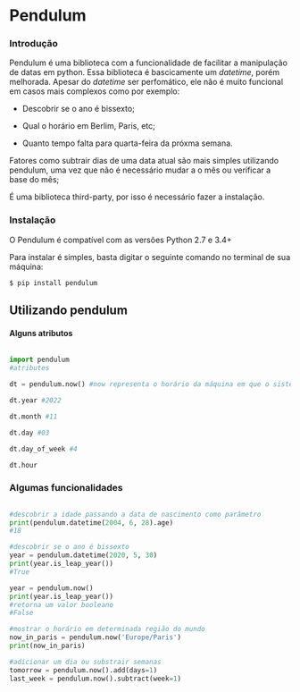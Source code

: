 # Pendulum

### Introdução 

Pendulum é uma biblioteca com a funcionalidade de facilitar a manipulação de datas em python.
Essa biblioteca é bascicamente um *datetime*, porém melhorada.
Apesar do *datetime* ser perfomático, ele não é muito funcional em casos mais complexos como por exemplo:

- Descobrir se o ano é bissexto;

- Qual o horário em Berlim, Paris, etc;

- Quanto tempo falta para quarta-feira da próxma semana.

Fatores como subtrair dias de uma data atual são mais simples utilizando pendulum, uma vez que não é necessário mudar a o mês ou verificar a base do mês;

É uma biblioteca third-party, por isso é necessário fazer a instalação.

### Instalação

O Pendulum é compatível com as versões Python 2.7 e 3.4+

Para instalar é simples, basta digitar o seguinte comando no terminal de sua máquina:

`$ pip install pendulum`

## Utilizando pendulum

####  Alguns atributos

```python

import pendulum
#atributes

dt = pendulum.now() #now representa o horário da máquina em que o sistema está sendo executado

dt.year #2022

dt.month #11

dt.day #03

dt.day_of_week #4

dt.hour 
```

### Algumas funcionalidades

```python

#descobrir a idade passando a data de nascimento como parâmetro
print(pendulum.datetime(2004, 6, 28).age)
#18

#descobrir se o ano é bissexto
year = pendulum.datetime(2020, 5, 30)
print(year.is_leap_year())
#True

year = pendulum.now()
print(year.is_leap_year())
#retorna um valor booleano
#False

#mostrar o horário em determinada região do mundo
now_in_paris = pendulum.now('Europe/Paris')
print(now_in_paris)

#adicionar um dia ou substrair semanas
tomorrow = pendulum.now().add(days=1)
last_week = pendulum.now().subtract(week=1)
```
  
